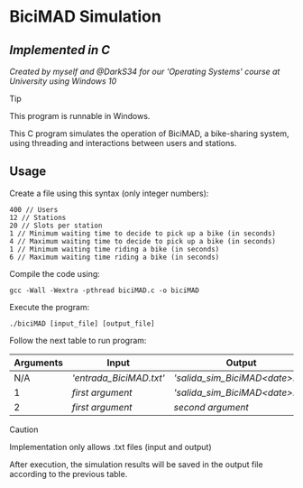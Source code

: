 # BiciMAD Simulation

## _Implemented in C_
*Created by myself and @DarkS34 for our 'Operating Systems' course at University using Windows 10*

> [!TIP]  
> This program is runnable in Windows.

This C program simulates the operation of BiciMAD, a bike-sharing system, using threading and interactions between users and stations.

## Usage
Create a file using this syntax (only integer numbers):
```
400 // Users
12 // Stations
20 // Slots per station
1 // Minimum waiting time to decide to pick up a bike (in seconds)
4 // Maximum waiting time to decide to pick up a bike (in seconds)
1 // Minimum waiting time riding a bike (in seconds)
6 // Maximum waiting time riding a bike (in seconds)
```
Compile the code using:

```
gcc -Wall -Wextra -pthread biciMAD.c -o biciMAD
```
Execute the program:
```
./biciMAD [input_file] [output_file]
```
Follow the next table to run program:

| Arguments | Input | Output |
| ------ | ------ | ------ |
| N/A| _'entrada_BiciMAD.txt'_ | _'salida_sim_BiciMAD<<date>date>.txt'_
| 1| _first argument_| _'salida_sim_BiciMAD<<date>date>.txt'_ |
| 2 |_first argument_ | _second argument_ |
> [!CAUTION]  
> Implementation only allows .txt files (input and output)

After execution, the simulation results will be saved in the output file according to the previous table.

